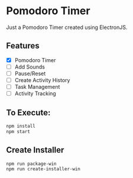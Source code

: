 # Pomodoro Timer

Just a Pomodoro Timer created using ElectronJS.

## Features

- [X] Pomodoro Timer
- [ ] Add Sounds
- [ ] Pause/Reset
- [ ] Create Activity History
- [ ] Task Management
- [ ] Activity Tracking

## To Execute:

```bash
npm install
npm start
```

## Create Installer

```bash
npm run package-win
npm run create-installer-win
```
